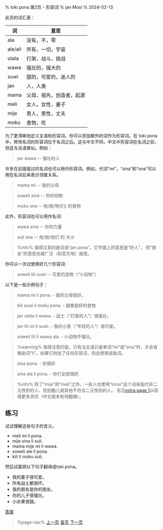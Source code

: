 % toki pona 第2页 - 形容词
% jan Mosi
% 2024-02-13

此页的词汇表：

| 词      | 意思                     |
| ------- | ------------------------ |
| ala     | 没有，不，零             |
| ale/ali | 所有，一切，宇宙         |
| utala   | 打架，战斗，挑战         |
| wawa    | 强壮的，强大的           |
| suwi    | 甜的，可爱的，迷人的     |
| jan     | 人，人类           |
| mama    | 父母，祖先，创造者，起源 |
| meli    | 女人，女性，妻子   |
| mije    | 男人，男性，丈夫   |
| moku    | 食物，吃                 |

为了更清晰地定义主语和形容词，你可以添加额外的词作为形容词。在 toki pona 中，修饰名词的形容词位于名词之后。这与中文不同，中文中形容词在名词之前，但这与法语类似。例如：

> jan wawa -- 强壮的人

许多在前面提过的名词也可以用作形容词。例如，代词“mi”，“sina”和“ona”可以用在名词后来表示领属关系。

> mama mi -- 我的父母

> soweli sina -- 你的动物

> moku ona -- 他/她/牠(们) 的食物 

此外，形容词也可以用作名词:

> wawa sina -- 你的力量

> suli ona -- 他/她/他们 的 大小

> %info%
> 值得注意的是词语“jan pona”，它字面上的意思是“好人”，
> 但“朋友”的意思也被广泛（和官方地）接受。

你可以一次过使用好几个形容词:

> soweli lili suwi -- 可爱的宠物（“小动物”）

以下是一些示例句子：

> mama mi li pona. - 我的父母很好。

> kili suwi li moku pona. - 甜果是好的食物

> jan utala li wawa. - 战士（“打架的人”）很强壮。

> jan lili mi li suwi. - 我的小孩（"年轻的人"）很可爱。

> soweli lili li wawa ala. - 小动物不强壮。

> %warning%
> 值得注意的是，只有当主语只是单词“mi”或“sina”时，才会省略助词“li”。如果它附加了任何形容词，则会使用该助词。
>
> sina pona. - 你很好.
> 
> sina ale li pona. - 你们全部很好.
>

> %info%
> 除了“mije”和“meli”之外，一些人也使用“tonsi”这个词来指代非二元性别的人、性别酷儿或其他不符合二元性别的人。 另见[extra page 1](en/x1)以获得更多资讯（中文版本有待翻譯）。

## 练习

试试理解这些句子的含义。

* meli mi li pona.
* mije sina li suli.
* mama mije mi li wawa.
* soweli ale li pona.
* kili li moku suli.

然后试着把以下句子翻译成toki pona。

* 我的妻子很可爱。
* 所有战士都很坏。
* 我的朋友是你的朋友。
* 你的儿子很强壮。
* 小水果很甜。

[答案](zh/answers#p2)

> %page-nav%
> [上一页](zh/1)
> [首页](zh)
> [下一页](zh/3)

